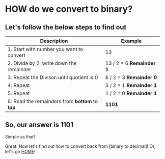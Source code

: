 # HOW do we convert to binary?

## Let's follow the below steps to find out

| Description | Example|
|------------|---------|
|1. Start with number you want to convert | 13 |
|2. Divide by 2, write down the remainder | 13 / 2 = 6 **Remainder 1** |
|3. Repeat the Divison until quotient is 0 | 6 / 2 = 3 **Remainder 0** |
| 4. Repeat | 3 / 2 = 1 **Remainder 1** |
| 5. Repeat | 1 / 2 = 0 **Remainder 1** |
| 6. Read the remainders from **bottom** to **top** |**1101** |

## So, our answer is **1101**

Simple as that!

Great. Now let's find out how to convert back from [binary to decimal]!
Or, let's go [HOME](beginhere.md)!
